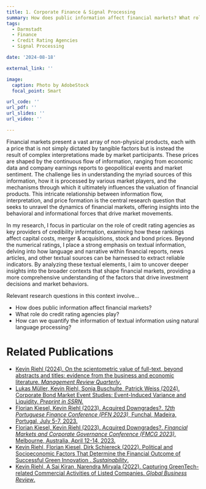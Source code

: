 ```yaml
---
title: 1. Corporate Finance & Signal Processing
summary: How does public information affect financial markets? What role do credit rating agencies play? How can we quantify the information of textual information using natural language processing?
tags:
  - Darmstadt
  - Finance
  - Credit Rating Agencies
  - Signal Processing

date: '2024-08-18'

external_link: ''

image:
  caption: Photo by AdobeStock
  focal_point: Smart

url_code: ''
url_pdf: ''
url_slides: ''
url_video: ''

---
```

Financial markets present a vast array of non-physical products, each with a price that is not simply dictated by tangible factors but is instead the result of complex interpretations made by market participants. These prices are shaped by the continuous flow of information, ranging from economic data and company earnings reports to geopolitical events and market sentiment. The challenge lies in understanding the myriad sources of this information, how it is processed by various market players, and the mechanisms through which it ultimately influences the valuation of financial products. This intricate relationship between information flow, interpretation, and price formation is the central research question that seeks to unravel the dynamics of financial markets, offering insights into the behavioral and informational forces that drive market movements.

In my research, I focus in particular on the role of credit rating agencies as key providers of credibility information, examining how these rankings affect capital costs, merger & acquisitions, stock and bond prices. 
Beyond the numerical ratings, I place a strong emphasis on textual information, delving into how language and narrative within financial reports, news articles, and other textual sources can be harnessed to extract reliable indicators. By analyzing these textual elements, I aim to uncover deeper insights into the broader contexts that shape financial markets, providing a more comprehensive understanding of the factors that drive investment decisions and market behaviors.

Relevant research questions in this context involve...
* How does public information affect financial markets?
* What role do credit rating agencies play?
* How can we quantify the information of textual information using natural language processing?



# Related Publications
* [Kevin Riehl (2024). On the scientometric value of full-text, beyond abstracts and titles: evidence from the business and economic literature. *Management Review Quarterly*. ](/../publication/journal6)
* [ Lukas Müller, Kevin Riehl, Sonja Buschulte, Patrick Weiss (2024). Corporate Bond Market Event Studies: Event-Induced Variance and Liquidity. *Preprint in SSRN.*](/../publication/preprint1)
* [Florian Kiesel, Kevin Riehl (2023). Acquired Downgrades?. *12th Portuguese Finance Conference (PFN 2023)*, Funchal, Madeira, Portugal, July 5-7, 2023.](/../publication/conference2)
* [Florian Kiesel, Kevin Riehl (2023). Acquired Downgrades?. *Financial Markets and Corporate Governance Conference (FMCG 2023)*, Melbourne, Australia, April 12-14, 2023.](/../publication/conference1)
* [ Kevin Riehl, Florian Kiesel, Dirk Schiereck (2022). Political and Socioeconomic Factors That Determine the Financial Outcome of Successful Green Innovation . *Sustainability*. ](/../publication/journal3)
* [ Kevin Riehl, A Sai Kiran, Narendra Miryala (2022). Capturing GreenTech-related Commercial Activities of Listed Companies. *Global Business Review*.](https://jinjoo-shim.github.io/publication/journal2)
